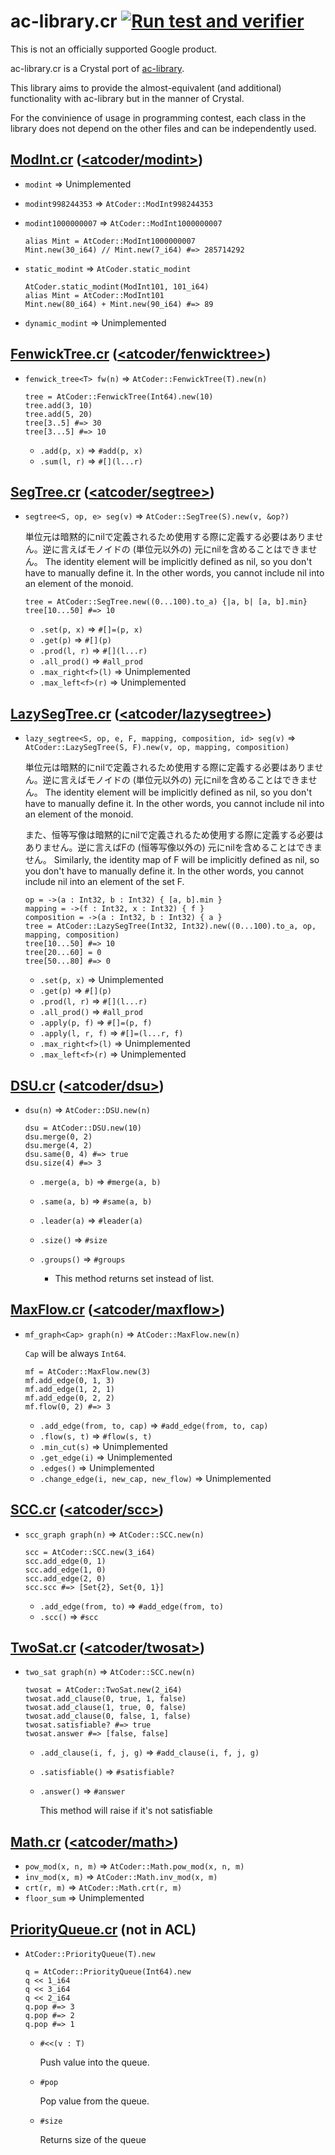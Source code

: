# ac-library.cr [![Run test and verifier][ci-badge]][ci-link]

[ci-badge]: https://github.com/google/ac-library.cr/workflows/Run%20test%20and%20verifier/badge.svg
[ci-link]: https://github.com/google/ac-library.cr/actions?query=workflow%3A%22Run+test+and+verifier%22

This is not an officially supported Google product.

ac-library.cr is a Crystal port of [ac-library](https://github.com/atcoder/ac-library).

This library aims to provide the almost-equivalent (and additional) functionality with ac-library but in the manner of Crystal.

For the convinience of usage in programming contest, each class in the library does not depend on the other files and can be independently used.

## [ModInt.cr](atcoder/ModInt.cr) ([<atcoder/modint>](https://atcoder.github.io/ac-library/document_en/modint.html))

* `modint` => Unimplemented
* `modint998244353` => `AtCoder::ModInt998244353`
* `modint1000000007` => `AtCoder::ModInt1000000007`

  ```cr
  alias Mint = AtCoder::ModInt1000000007
  Mint.new(30_i64) // Mint.new(7_i64) #=> 285714292
  ```

* `static_modint` => `AtCoder.static_modint`

  ```cr
  AtCoder.static_modint(ModInt101, 101_i64)
  alias Mint = AtCoder::ModInt101
  Mint.new(80_i64) + Mint.new(90_i64) #=> 89
  ```

* `dynamic_modint` => Unimplemented

## [FenwickTree.cr](atcoder/FenwickTree.cr) ([<atcoder/fenwicktree>](https://atcoder.github.io/ac-library/document_en/fenwicktree.html))

* `fenwick_tree<T> fw(n)` => `AtCoder::FenwickTree(T).new(n)`

  ```cr
  tree = AtCoder::FenwickTree(Int64).new(10)
  tree.add(3, 10)
  tree.add(5, 20)
  tree[3..5] #=> 30
  tree[3...5] #=> 10
  ```

  * `.add(p, x)` => `#add(p, x)`
  * `.sum(l, r)` => `#[](l...r)`

## [SegTree.cr](atcoder/SegTree.cr) ([<atcoder/segtree>](https://atcoder.github.io/ac-library/document_en/segtree.html))

* `segtree<S, op, e> seg(v)` => `AtCoder::SegTree(S).new(v, &op?)`

  単位元は暗黙的にnilで定義されるため使用する際に定義する必要はありません。逆に言えばモノイドの (単位元以外の) 元にnilを含めることはできません。 The identity element will be implicitly defined as nil, so you don't have to manually define it. In the other words, you cannot include nil into an element of the monoid.

  ```cr
  tree = AtCoder::SegTree.new((0...100).to_a) {|a, b| [a, b].min}
  tree[10...50] #=> 10
  ```

  * `.set(p, x)` => `#[]=(p, x)`
  * `.get(p)` => `#[](p)`
  * `.prod(l, r)` => `#[](l...r)`
  * `.all_prod()` => `#all_prod`
  * `.max_right<f>(l)` => Unimplemented
  * `.max_left<f>(r)` => Unimplemented

## [LazySegTree.cr](atcoder/LazySegTree.cr) ([<atcoder/lazysegtree>](https://atcoder.github.io/ac-library/document_en/lazysegtree.html))

* `lazy_segtree<S, op, e, F, mapping, composition, id> seg(v)` => `AtCoder::LazySegTree(S, F).new(v, op, mapping, composition)`

  単位元は暗黙的にnilで定義されるため使用する際に定義する必要はありません。逆に言えばモノイドの (単位元以外の) 元にnilを含めることはできません。 The identity element will be implicitly defined as nil, so you don't have to manually define it. In the other words, you cannot include nil into an element of the monoid.

  また、恒等写像は暗黙的にnilで定義されるため使用する際に定義する必要はありません。逆に言えばFの (恒等写像以外の) 元にnilを含めることはできません。 Similarly, the identity map of F will be implicitly defined as nil, so you don't have to manually define it. In the other words, you cannot include nil into an element of the set F.

  ```cr
  op = ->(a : Int32, b : Int32) { [a, b].min }
  mapping = ->(f : Int32, x : Int32) { f }
  composition = ->(a : Int32, b : Int32) { a }
  tree = AtCoder::LazySegTree(Int32, Int32).new((0...100).to_a, op, mapping, composition)
  tree[10...50] #=> 10
  tree[20...60] = 0
  tree[50...80] #=> 0
  ```

  * `.set(p, x)` => Unimplemented
  * `.get(p)` => `#[](p)`
  * `.prod(l, r)` => `#[](l...r)`
  * `.all_prod()` => `#all_prod`
  * `.apply(p, f)` => `#[]=(p, f)`
  * `.apply(l, r, f)` => `#[]=(l...r, f)`
  * `.max_right<f>(l)` => Unimplemented
  * `.max_left<f>(r)` => Unimplemented

## [DSU.cr](atcoder/DSU.cr) ([<atcoder/dsu>](https://atcoder.github.io/ac-library/document_en/dsu.html))

* `dsu(n)` => `AtCoder::DSU.new(n)`

  ```cr
  dsu = AtCoder::DSU.new(10)
  dsu.merge(0, 2)
  dsu.merge(4, 2)
  dsu.same(0, 4) #=> true
  dsu.size(4) #=> 3
  ```

  * `.merge(a, b)` => `#merge(a, b)`
  * `.same(a, b)` => `#same(a, b)`
  * `.leader(a)` => `#leader(a)`
  * `.size()` => `#size`
  * `.groups()` => `#groups`

    * This method returns set instead of list.

## [MaxFlow.cr](atcoder/MaxFlow.cr) ([<atcoder/maxflow>](https://atcoder.github.io/ac-library/document_en/maxflow.html))

* `mf_graph<Cap> graph(n)` => `AtCoder::MaxFlow.new(n)`

  `Cap` will be always `Int64`.

  ```cr
  mf = AtCoder::MaxFlow.new(3)
  mf.add_edge(0, 1, 3)
  mf.add_edge(1, 2, 1)
  mf.add_edge(0, 2, 2)
  mf.flow(0, 2) #=> 3
  ```

  * `.add_edge(from, to, cap)` => `#add_edge(from, to, cap)`
  * `.flow(s, t)` => `#flow(s, t)`
  * `.min_cut(s)` => Unimplemented
  * `.get_edge(i)` => Unimplemented
  * `.edges()` => Unimplemented
  * `.change_edge(i, new_cap, new_flow)` => Unimplemented

## [SCC.cr](atcoder/SCC.cr) ([<atcoder/scc>](https://atcoder.github.io/ac-library/document_en/scc.html))

* `scc_graph graph(n)` => `AtCoder::SCC.new(n)`

  ```cr
  scc = AtCoder::SCC.new(3_i64)
  scc.add_edge(0, 1)
  scc.add_edge(1, 0)
  scc.add_edge(2, 0)
  scc.scc #=> [Set{2}, Set{0, 1}]
  ```

  * `.add_edge(from, to)` => `#add_edge(from, to)`
  * `.scc()` => `#scc`

## [TwoSat.cr](atcoder/TwoSat.cr) ([<atcoder/twosat>](https://atcoder.github.io/ac-library/document_en/twosat.html))

* `two_sat graph(n)` => `AtCoder::SCC.new(n)`

  ```cr
  twosat = AtCoder::TwoSat.new(2_i64)
  twosat.add_clause(0, true, 1, false)
  twosat.add_clause(1, true, 0, false)
  twosat.add_clause(0, false, 1, false)
  twosat.satisfiable? #=> true
  twosat.answer #=> [false, false]
  ```

  * `.add_clause(i, f, j, g)` => `#add_clause(i, f, j, g)`
  * `.satisfiable()` => `#satisfiable?`
  * `.answer()` => `#answer`

    This method will raise if it's not satisfiable

## [Math.cr](atcoder/Math.cr) ([<atcoder/math>](https://atcoder.github.io/ac-library/document_en/math.html))

* `pow_mod(x, n, m)` => `AtCoder::Math.pow_mod(x, n, m)`
* `inv_mod(x, m)` => `AtCoder::Math.inv_mod(x, m)`
* `crt(r, m)` => `AtCoder::Math.crt(r, m)`
* `floor_sum` => Unimplemented

## [PriorityQueue.cr](atcoder/PriorityQueue.cr) (not in ACL)

* `AtCoder::PriorityQueue(T).new`

  ```cr
  q = AtCoder::PriorityQueue(Int64).new
  q << 1_i64
  q << 3_i64
  q << 2_i64
  q.pop #=> 3
  q.pop #=> 2
  q.pop #=> 1
  ```

  * `#<<(v : T)`

    Push value into the queue.

  * `#pop`

    Pop value from the queue.

  * `#size`

    Returns size of the queue
